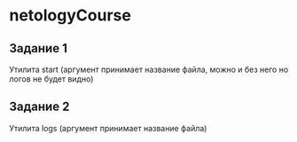 # netologyCourse

## Задание 1

Утилита start (аргумент принимает название файла, можно и без него но логов не будет видно)

## Задание 2

Утилита logs (аргумент принимает название файла)
